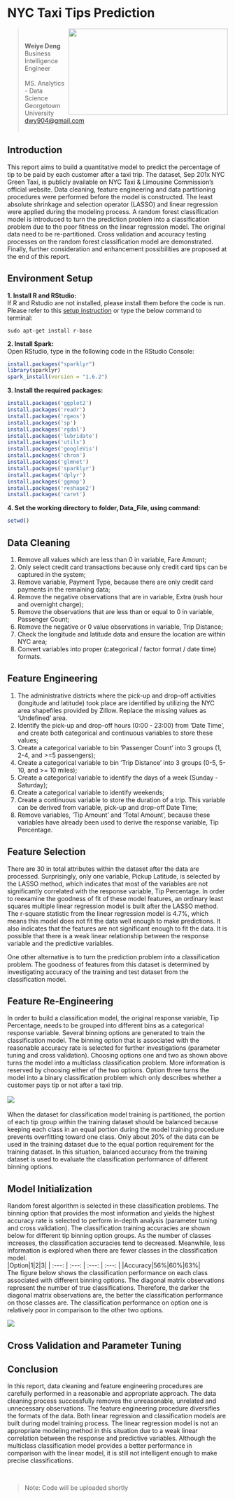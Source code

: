 # NYC Taxi Tips Prediction
> <img src="http://www.nyc.gov/html/tlc/images/features/fi_about_photo_trip_records.png" width=364 height=197 align="right"/> <br />
> 
> **Weiye Deng** <br />
> Business Intelligence Engineer <br />
> <br />
> MS. Analytics - Data Science <br />
> Georgetown University <br />
> dwy904@gmail.com <br />
> <br />

## Introduction

This report aims to build a quantitative model to predict the percentage of tip to be paid by each customer after a taxi trip. The dataset, Sep 201x NYC Green Taxi, is publicly available on NYC Taxi & Limousine Commission’s official website. Data cleaning, feature engineering and data partitioning procedures were performed before the model is constructed. The least absolute shrinkage and selection operator (LASSO) and linear regression were applied during the modeling process. A random forest classification model is introduced to turn the prediction problem into a classification problem due to the poor fitness on the linear regression model. The original data need to be re-partitioned. Cross validation and accuracy testing processes on the random forest classification model are demonstrated.  Finally, further consideration and enhancement possibilities are proposed at the end of this report.

## Environment Setup

**1. Install R and RStudio:** <br />
If R and Rstudio are not installed, please install them before the code is run. Please refer to this [setup instruction]( 
	https://courses.edx.org/courses/UTAustinX/UT.7.01x/3T2014/56c5437b88fa43cf828bff5371c6a924/) or type the below command to terminal:
```
sudo apt-get install r-base
```

**2. Install Spark:** <br />
Open RStudio, type in the following code in the RStudio Console:
```r
install.packages("sparklyr")
library(sparklyr)
spark_install(version = "1.6.2")
```

**3. Install the required packages:** <br />
```r
install.packages('ggplot2')
install.packages('readr')
install.packages('rgeos')
install.packages('sp')
install.packages('rgdal')
install.packages('lubridate')
install.packages('utils')
install.packages('googleVis')
install.packages('chron')
install.packages('glmnet')
install.packages('sparklyr')
install.packages('dplyr')
install.packages('ggmap')
install.packages('reshape2')
install.packages('caret')
```

**4. Set the working directory to folder, Data_File, using command:** 
```r 
setwd()
```

## Data Cleaning

1. Remove all values which are less than 0 in variable, Fare Amount; <br />
2. Only select credit card transactions because only credit card tips can be captured in the system; <br />
3. Remove variable, Payment Type, because there are only credit card payments in the remaining data; <br />
4. Remove the negative observations that are in variable, Extra (rush hour and overnight charge); <br />
5. Remove the observations that are less than or equal to 0 in variable, Passenger Count; <br />
6. Remove the negative or 0 value observations in variable, Trip Distance; <br />
7. Check the longitude and latitude data and ensure the location are within NYC area; <br />
8. Convert variables into proper (categorical / factor format / date time) formats. <br />


## Feature Engineering
1. The administrative districts where the pick-up and drop-off activities (longitude and latitude) took place are identified by utilizing the NYC area shapefiles provided by Zillow. Replace the missing values as ‘Undefined’ area. <br />
2. Identify the pick-up and drop-off hours (0:00 - 23:00) from ‘Date Time’, and create both categorical and continuous variables to store these values; <br />
3. Create a categorical variable to bin ‘Passenger Count’ into 3 groups (1, 2-4, and >=5 passengers); <br />
4. Create a categorical variable to bin ‘Trip Distance’ into 3 groups (0-5, 5-10, and >= 10 miles); <br />
5. Create a categorical variable to identify the days of a week (Sunday - Saturday);
6. Create a categorical variable to identify weekends; <br />
7. Create a continuous variable to store the duration of a trip. This variable can be derived from variable, pick-up and drop-off Date Time; <br />
8. Remove variables, ‘Tip Amount’ and ‘Total Amount’, because these variables have already been used to derive the response variable, Tip Percentage.


## Feature Selection

There are 30 in total attributes within the dataset after the data are processed. Surprisingly, only one variable, Pickup Latitude, is selected by the LASSO method, which indicates that most of the variables are not significantly correlated with the response variable, Tip Percentage. In order to reexamine the goodness of fit of these model features, an ordinary least squares multiple linear regression model is built after the LASSO method. The r-square statistic from the linear regression model is 4.7%, which means this model does not fit the data well enough to make predictions. It also indicates that the features are not significant enough to fit the data. It is possible that there is a weak linear relationship between the response variable and the predictive variables. <br />

One other alternative is to turn the prediction problem into a classification problem. The goodness of features from this dataset is determined by investigating accuracy of the training and test dataset from the classification model. 

## Feature Re-Engineering 
In order to build a classification model, the original response variable, Tip Percentage, needs to be grouped into different bins as a categorical response variable. Several binning options are generated to train the classification model. The binning option that is associated with the reasonable accuracy rate is selected for further investigations (parameter tuning and cross validation). Choosing options one and two as shown above turns the model into a multiclass classification problem. More information is reserved by choosing either of the two options. Option three turns the model into a binary classification problem which only describes whether a customer pays tip or not after a taxi trip.
<br />
<br />
![](https://github.com/dwy904/TipsPrediction_NYCGreenTaxi/blob/master/FeatureReEngineering.png)
<br />
<br />
When the dataset for classification model training is partitioned, the portion of each tip group within the training dataset should be balanced because keeping each class in an equal portion during the model training procedure prevents overfitting toward one class. Only about 20% of the data can be used in the training dataset due to the equal portion requirement for the training dataset. In this situation, balanced accuracy from the training dataset is used to evaluate the classification performance of different binning options. 


## Model Initialization 

Random forest algorithm is selected in these classification problems. The binning option that provides the most information and yields the highest accuracy rate is selected to perform in-depth analysis (parameter tuning and cross validation). The classification training accuracies are shown below for different tip binning option groups. As the number of classes increases, the classification accuracies tend to decreased. Meanwhile, less information is explored when there are fewer classes in the classification model.
<br />
|Option|1|2|3|
|    :---:    |     :---:  |   :---:  |   :---:  | 
|Accuracy|56%|60%|63%|
<br />
The figure below shows the classification performance on each class associated with different binning options. The diagonal matrix observations represent the number of true classifications. Therefore, the darker the diagonal matrix observations are, the better the classification performance on those classes are. The classification performance on option one is relatively poor in comparison to the other two options. <br />

![](https://github.com/dwy904/TipsPrediction_NYCGreenTaxi/blob/master/ConfusionMatrix_BinningOption.png)

## Cross Validation and Parameter Tuning

## Conclusion
In this report, data cleaning and feature engineering procedures are carefully performed in a reasonable and appropriate approach. The data cleaning process successfully removes the unreasonable, unrelated and unnecessary observations. The feature engineering procedure diversifies the formats of the data. Both linear regression and classification models are built during model training process. The linear regression model is not an appropriate modeling method in this situation due to a weak linear correlation between the response and predictive variables. Although the multiclass classification model provides a better performance in comparison with the linear model, it is still not intelligent enough to make precise classifications. 


<br />

> Note: Code will be uploaded shortly
